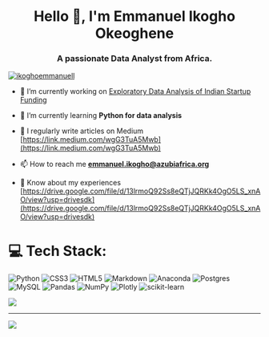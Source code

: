 <h1 align="center">Hello 👋, I'm Emmanuel Ikogho Okeoghene</h1>
<h3 align="center">A passionate Data Analyst from Africa.</h3>



<p align="left"> <a href="https://github.com/ryo-ma/github-profile-trophy"><img src="https://github-profile-trophy.vercel.app/?username=ikoghoemmanuell" alt="ikoghoemmanuell" /></a> </p>

- 🔭 I’m currently working on [Exploratory Data Analysis of Indian Startup Funding](https://link.medium.com/FQKD2yw5Mwb)

- 🌱 I’m currently learning **Python for data analysis**

- 📝 I regularly write articles on Medium [https://link.medium.com/wgG3TuA5Mwb](https://link.medium.com/wgG3TuA5Mwb)

- 📫 How to reach me **emmanuel.ikogho@azubiafrica.org**

- 📄 Know about my experiences [https://drive.google.com/file/d/13lrmoQ92Ss8eQTjJQRKk4OgO5LS_xnAO/view?usp=drivesdk](https://drive.google.com/file/d/13lrmoQ92Ss8eQTjJQRKk4OgO5LS_xnAO/view?usp=drivesdk)

# 💻 Tech Stack:
![Python](https://img.shields.io/badge/python-3670A0?style=for-the-badge&logo=python&logoColor=ffdd54) ![CSS3](https://img.shields.io/badge/css3-%231572B6.svg?style=for-the-badge&logo=css3&logoColor=white) ![HTML5](https://img.shields.io/badge/html5-%23E34F26.svg?style=for-the-badge&logo=html5&logoColor=white) ![Markdown](https://img.shields.io/badge/markdown-%23000000.svg?style=for-the-badge&logo=markdown&logoColor=white) ![Anaconda](https://img.shields.io/badge/Anaconda-%2344A833.svg?style=for-the-badge&logo=anaconda&logoColor=white) ![Postgres](https://img.shields.io/badge/postgres-%23316192.svg?style=for-the-badge&logo=postgresql&logoColor=white) ![MySQL](https://img.shields.io/badge/mysql-%2300f.svg?style=for-the-badge&logo=mysql&logoColor=white) ![Pandas](https://img.shields.io/badge/pandas-%23150458.svg?style=for-the-badge&logo=pandas&logoColor=white) ![NumPy](https://img.shields.io/badge/numpy-%23013243.svg?style=for-the-badge&logo=numpy&logoColor=white) ![Plotly](https://img.shields.io/badge/Plotly-%233F4F75.svg?style=for-the-badge&logo=plotly&logoColor=white) ![scikit-learn](https://img.shields.io/badge/scikit--learn-%23F7931E.svg?style=for-the-badge&logo=scikit-learn&logoColor=white)


![](https://github-readme-stats.vercel.app/api/top-langs/?username=ikoghoemmanuell&theme=dark&hide_border=false&include_all_commits=true&count_private=true&layout=compact)

---
[![](https://visitcount.itsvg.in/api?id=ikoghoemmanuell&icon=0&color=0)](https://visitcount.itsvg.in)

<!-- Proudly created with GPRM ( https://gprm.itsvg.in ) -->
